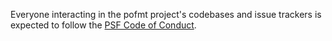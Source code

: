 Everyone interacting in the pofmt project's codebases and issue trackers is expected to
follow the [PSF Code of Conduct](https://www.python.org/psf/conduct/).
